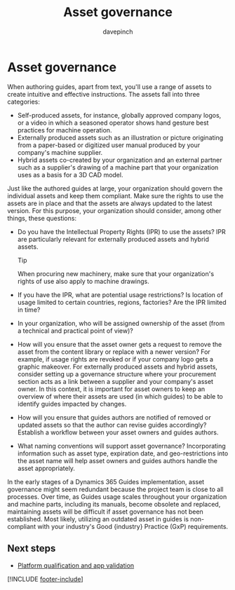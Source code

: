 ﻿---
title: Asset governance
description: Learn what to consider for governance of assets used in guides in a regulated industry.
ms.date: 03/21/2023
ms.topic: conceptual
author: davepinch
ms.author: davepinch
ms-reviewer: m-hartmann
ms.custom: bap-template
---

# Asset governance

When authoring guides, apart from text, you'll use a range of assets to create intuitive and effective instructions. The assets fall into three categories:

- Self-produced assets, for instance, globally approved company logos, or a video in which a seasoned operator shows hand gesture best practices for machine operation.
- Externally produced assets such as an illustration or picture originating from a paper-based or digitized user manual produced by your company's machine supplier.
- Hybrid assets co-created by your organization and an external partner such as a supplier's drawing of a machine part that your organization uses as a basis for a 3D CAD model.

Just like the authored guides at large, your organization should govern the individual assets and keep them compliant. Make sure the rights to use the assets are in place and that the assets are always updated to the latest version. For this purpose, your organization should consider, among other things, these questions:

- Do you have the Intellectual Property Rights (IPR) to use the assets? IPR are particularly relevant for externally produced assets and hybrid assets.
  > [!TIP]
  > When procuring new machinery, make sure that your organization's rights of use also apply to machine drawings.

- If you have the IPR, what are potential usage restrictions? Is location of usage limited to certain countries, regions, factories? Are the IPR limited in time?
- In your organization, who will be assigned ownership of the asset (from a technical and practical point of view)?
- How will you ensure that the asset owner gets a request to remove the asset from the content library or replace with a newer version? For example, if usage rights are revoked or if your company logo gets a graphic makeover. For externally produced assets and hybrid assets, consider setting up a governance structure where your procurement section acts as a link between a supplier and your company's asset owner. In this context, it is important for asset owners to keep an overview of where their assets are used (in which guides) to be able to identify guides impacted by changes.
- How will you ensure that guides authors are notified of removed or updated assets so that the author can revise guides accordingly? Establish a workflow between your asset owners and guides authors.
- What naming conventions will support asset governance? Incorporating information such as asset type, expiration date, and geo-restrictions into the asset name will help asset owners and guides authors handle the asset appropriately.

In the early stages of a Dynamics 365 Guides implementation, asset governance might seem redundant because the project team is close to all processes. Over time, as Guides usage scales throughout your organization and machine parts, including its manuals, become obsolete and replaced, maintaining assets will be difficult if asset governance has not been established. Most likely, utilizing an outdated asset in guides is non-compliant with your industry's Good {industry} Practice (GxP) requirements.

## Next steps

- [Platform qualification and app validation](platform-qualification-app-validation.md)

[!INCLUDE [footer-include](../../includes/footer-banner.md)]